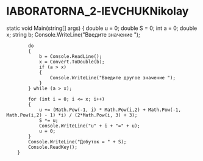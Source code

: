 # lABORATORNA_2-lEVCHUKNikolay
static void Main(string[] args)
        {
            double u = 0;
            double S = 0;
            int a = 0;
            double x;
            string b;
            Console.WriteLine("Введите значение ");

            do
            {
                b = Console.ReadLine();
                x = Convert.ToDouble(b);
                if (a > x)
                {
                    Console.WriteLine("Введите другое значение ");
                }
            } while (a > x);

            for (int i = 0; i <= x; i++)
            {
                u += (Math.Pow(-1, i) * Math.Pow(i,2) + Math.Pow(-1, Math.Pow(i,2) - 1) *i) / (2*Math.Pow(i, 3) + 3);
                S *= u;
                Console.WriteLine("u" + i + "=" + u);
                u = 0;
            }
            Console.WriteLine("Добуток = " + S);
            Console.ReadKey();
        }

